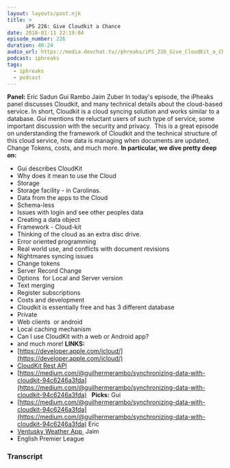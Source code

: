 ```yaml
---
layout: layouts/post.njk
title: >
      iPS 226: Give Cloudkit a Chance
date: 2018-01-11 22:19:04
episode_number: 226
duration: 40:24
audio_url: https://media.devchat.tv//phreaks/iPS_226_Give_CloudKit_a_Chance_.mp3
podcast: iphreaks
tags: 
  - iphreaks
  - podcast
---
```


 **Panel:** Eric Sadun Gui Rambo Jaim Zuber In today's episode, the iPheaks panel discusses Cloudkit, and many technical details about the cloud-based service. In short, Cloudkit is a cloud syncing solution and works similar to a database. Gui mentions the reluctant users of such type of service, some important discussion with the security and privacy.&nbsp; This is a great episode on understanding the framework of Cloudkit and the technical structure of this cloud service, how data is managing when documents are updated, Change Tokens, costs, and much more. **In particular, we dive pretty deep on:**
- Gui describes CloudKit
- Why does it mean to use the Cloud
- Storage
- Storage facility - in Carolinas.
- Data from the apps to the Cloud
- Schema-less
- Issues with login and see other peoples data
- Creating a data object
- Framework - Cloud-kit
- Thinking of the cloud as an extra disc drive.
- Error oriented programming
- Real world use, and conflicts with document revisions
- Nightmares syncing issues
- Change tokens
- Server Record Change
- Options&nbsp; for Local and Server version
- Text merging
- Register subscriptions
- Costs and development
- Cloudkit is essentially free and has 3 different database
- Private
- Web clients&nbsp; or android
- Local caching mechanism
- Can I use CloudKit with a web or Android app?
- and much more!
**LINKS:**
- [https://developer.apple.com/icloud/](https://developer.apple.com/icloud/)
- [CloudKit Rest API](https://developer.apple.com/documentation/cloudkitjs)
- [https://medium.com/@guilhermerambo/synchronizing-data-with-cloudkit-94c6246a3fda](https://medium.com/@guilhermerambo/synchronizing-data-with-cloudkit-94c6246a3fda)
&nbsp; **Picks:** Gui
- [https://medium.com/@guilhermerambo/synchronizing-data-with-cloudkit-94c6246a3fda](https://medium.com/@guilhermerambo/synchronizing-data-with-cloudkit-94c6246a3fda)
Eric
- [Ventusky Weather App&nbsp;](https://www.ventusky.com/?p=39.00;-106.02;6&l=temperature)
Jaim
- English Premier League


### Transcript



